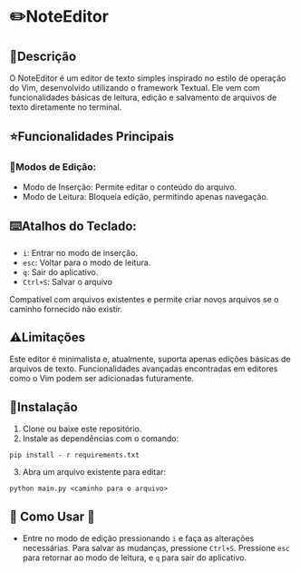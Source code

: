 # ✏️NoteEditor

## 📝Descrição

O NoteEditor é um editor de texto simples inspirado no estilo de operação do Vim, desenvolvido utilizando o framework Textual. Ele vem com funcionalidades básicas de leitura, edição e salvamento de arquivos de texto diretamente no terminal.

## ⭐Funcionalidades Principais

### 🔄Modos de Edição:
- Modo de Inserção: Permite editar o conteúdo do arquivo.
- Modo de Leitura: Bloqueia edição, permitindo apenas navegação.

## ⌨️Atalhos do Teclado:
- `i`: Entrar no modo de inserção.
- `esc`: Voltar para o modo de leitura.
- `q`: Sair do aplicativo.
- `Ctrl+S`: Salvar o arquivo

Compatível com arquivos existentes e permite criar novos arquivos se o caminho fornecido não existir.

## ⚠️Limitações
Este editor é minimalista e, atualmente, suporta apenas edições básicas de arquivos de texto. Funcionalidades avançadas encontradas em editores como o Vim podem ser adicionadas futuramente.

## 🚀Instalação 

1. Clone ou baixe este repositório.
2. Instale as dependências com o comando:
~~~
pip install - r requirements.txt
~~~
3. Abra um arquivo existente para editar:
~~~
python main.py <caminho para o arquivo>
~~~
## 🔰 Como Usar 🔰
- Entre no modo de edição pressionando `i` e faça as alterações necessárias. Para salvar as mudanças, pressione `Ctrl+S`.
Pressione `esc` para retornar ao modo de leitura, e `q` para sair do aplicativo.
